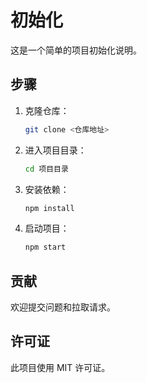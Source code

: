 # 初始化

这是一个简单的项目初始化说明。

## 步骤

1. 克隆仓库：
    ```bash
    git clone <仓库地址>
    ```

2. 进入项目目录：
    ```bash
    cd 项目目录
    ```

3. 安装依赖：
    ```bash
    npm install
    ```

4. 启动项目：
    ```bash
    npm start
    ```

## 贡献

欢迎提交问题和拉取请求。

## 许可证

此项目使用 MIT 许可证。